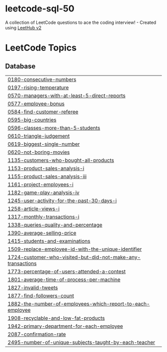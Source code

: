 # leetcode-sql-50
A collection of LeetCode questions to ace the coding interview! - Created using [LeetHub v2](https://github.com/arunbhardwaj/LeetHub-2.0)

<!---LeetCode Topics Start-->
# LeetCode Topics
## Database
|  |
| ------- |
| [0180-consecutive-numbers](https://github.com/vedantxn/leetcode-sql-50/tree/master/0180-consecutive-numbers) |
| [0197-rising-temperature](https://github.com/vedantxn/leetcode-sql-50/tree/master/0197-rising-temperature) |
| [0570-managers-with-at-least-5-direct-reports](https://github.com/vedantxn/leetcode-sql-50/tree/master/0570-managers-with-at-least-5-direct-reports) |
| [0577-employee-bonus](https://github.com/vedantxn/leetcode-sql-50/tree/master/0577-employee-bonus) |
| [0584-find-customer-referee](https://github.com/vedantxn/leetcode-sql-50/tree/master/0584-find-customer-referee) |
| [0595-big-countries](https://github.com/vedantxn/leetcode-sql-50/tree/master/0595-big-countries) |
| [0596-classes-more-than-5-students](https://github.com/vedantxn/leetcode-sql-50/tree/master/0596-classes-more-than-5-students) |
| [0610-triangle-judgement](https://github.com/vedantxn/leetcode-sql-50/tree/master/0610-triangle-judgement) |
| [0619-biggest-single-number](https://github.com/vedantxn/leetcode-sql-50/tree/master/0619-biggest-single-number) |
| [0620-not-boring-movies](https://github.com/vedantxn/leetcode-sql-50/tree/master/0620-not-boring-movies) |
| [1135-customers-who-bought-all-products](https://github.com/vedantxn/leetcode-sql-50/tree/master/1135-customers-who-bought-all-products) |
| [1153-product-sales-analysis-i](https://github.com/vedantxn/leetcode-sql-50/tree/master/1153-product-sales-analysis-i) |
| [1155-product-sales-analysis-iii](https://github.com/vedantxn/leetcode-sql-50/tree/master/1155-product-sales-analysis-iii) |
| [1161-project-employees-i](https://github.com/vedantxn/leetcode-sql-50/tree/master/1161-project-employees-i) |
| [1182-game-play-analysis-iv](https://github.com/vedantxn/leetcode-sql-50/tree/master/1182-game-play-analysis-iv) |
| [1245-user-activity-for-the-past-30-days-i](https://github.com/vedantxn/leetcode-sql-50/tree/master/1245-user-activity-for-the-past-30-days-i) |
| [1258-article-views-i](https://github.com/vedantxn/leetcode-sql-50/tree/master/1258-article-views-i) |
| [1317-monthly-transactions-i](https://github.com/vedantxn/leetcode-sql-50/tree/master/1317-monthly-transactions-i) |
| [1338-queries-quality-and-percentage](https://github.com/vedantxn/leetcode-sql-50/tree/master/1338-queries-quality-and-percentage) |
| [1390-average-selling-price](https://github.com/vedantxn/leetcode-sql-50/tree/master/1390-average-selling-price) |
| [1415-students-and-examinations](https://github.com/vedantxn/leetcode-sql-50/tree/master/1415-students-and-examinations) |
| [1509-replace-employee-id-with-the-unique-identifier](https://github.com/vedantxn/leetcode-sql-50/tree/master/1509-replace-employee-id-with-the-unique-identifier) |
| [1724-customer-who-visited-but-did-not-make-any-transactions](https://github.com/vedantxn/leetcode-sql-50/tree/master/1724-customer-who-visited-but-did-not-make-any-transactions) |
| [1773-percentage-of-users-attended-a-contest](https://github.com/vedantxn/leetcode-sql-50/tree/master/1773-percentage-of-users-attended-a-contest) |
| [1801-average-time-of-process-per-machine](https://github.com/vedantxn/leetcode-sql-50/tree/master/1801-average-time-of-process-per-machine) |
| [1827-invalid-tweets](https://github.com/vedantxn/leetcode-sql-50/tree/master/1827-invalid-tweets) |
| [1877-find-followers-count](https://github.com/vedantxn/leetcode-sql-50/tree/master/1877-find-followers-count) |
| [1882-the-number-of-employees-which-report-to-each-employee](https://github.com/vedantxn/leetcode-sql-50/tree/master/1882-the-number-of-employees-which-report-to-each-employee) |
| [1908-recyclable-and-low-fat-products](https://github.com/vedantxn/leetcode-sql-50/tree/master/1908-recyclable-and-low-fat-products) |
| [1942-primary-department-for-each-employee](https://github.com/vedantxn/leetcode-sql-50/tree/master/1942-primary-department-for-each-employee) |
| [2087-confirmation-rate](https://github.com/vedantxn/leetcode-sql-50/tree/master/2087-confirmation-rate) |
| [2495-number-of-unique-subjects-taught-by-each-teacher](https://github.com/vedantxn/leetcode-sql-50/tree/master/2495-number-of-unique-subjects-taught-by-each-teacher) |
<!---LeetCode Topics End-->